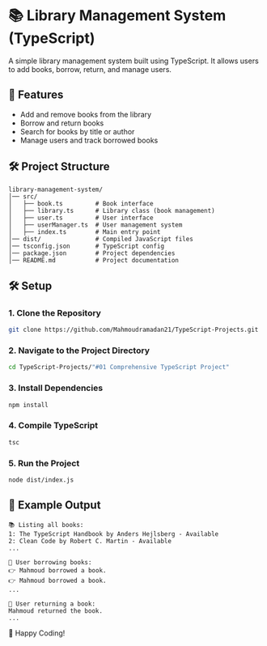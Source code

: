 # 📚 Library Management System (TypeScript)
A simple library management system built using TypeScript. It allows users to add books, borrow, return, and manage users.

## 🚀 Features
- Add and remove books from the library
- Borrow and return books
- Search for books by title or author
- Manage users and track borrowed books

## 🛠️ Project Structure
```
library-management-system/
│── src/
│   ├── book.ts         # Book interface
│   ├── library.ts      # Library class (book management)
│   ├── user.ts         # User interface
│   ├── userManager.ts  # User management system
│   ├── index.ts        # Main entry point
│── dist/               # Compiled JavaScript files
│── tsconfig.json       # TypeScript config
│── package.json        # Project dependencies
│── README.md           # Project documentation
```

## 🛠️ Setup
### **1. Clone the Repository**
```sh
git clone https://github.com/Mahmoudramadan21/TypeScript-Projects.git
```

### **2. Navigate to the Project Directory**
```sh
cd TypeScript-Projects/"#01 Comprehensive TypeScript Project"
```

### **3. Install Dependencies**
```sh
npm install
```

### **4. Compile TypeScript**
```sh
tsc
```

### **5. Run the Project**
```sh
node dist/index.js
```

## 📌 Example Output
```
📚 Listing all books:
1: The TypeScript Handbook by Anders Hejlsberg - Available
2: Clean Code by Robert C. Martin - Available
...

👤 User borrowing books:
👉 Mahmoud borrowed a book.
👉 Mahmoud borrowed a book.
...

🔄 User returning a book:
Mahmoud returned the book.
...
```
🚀 Happy Coding!
